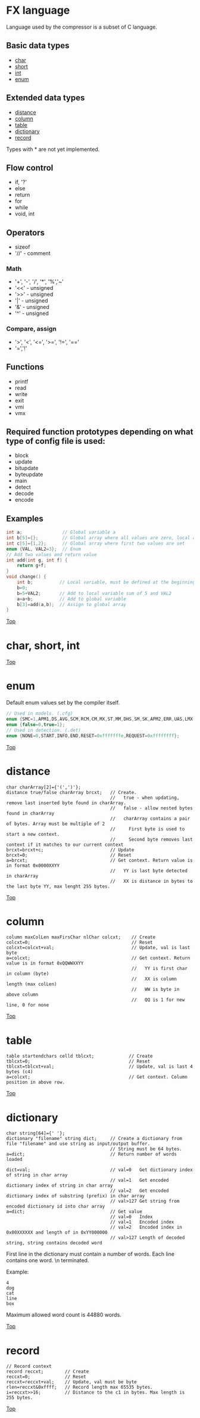 # FX language

Language used by the compressor is a subset of C language.

## Basic data types
* [char](#char-short-int)
* [short](#char-short-int)
* [int](#char-short-int)
* [enum](#enum)
## Extended data types
* [distance](#distance)
* [column](#column)
* [table](#table)
* [dictionary](#dictionary)
* [record](#record)

Types with * are not yet implemented.

## Flow control
* if, '?'
* else
* return
* for
* while
* void, int

## Operators
* sizeof
* '//' - comment

### Math
* '+', '-', '/', '*', '%','~'
* '<<' - unsigned
* '>>' - unsigned
* '|' - unsigned
* '&' - unsigned
* '^' - unsigned

### Compare, assign
* '>', '<', '<=', '>=', '!=', '=='
* '=','!'

## Functions
* printf
* read
* write
* exit
* vmi
* vmx

## Required function prototypes depending on what type of config file is used:
* block
* update
* bitupdate
* byteupdate
* main
* detect
* decode
* encode


## Examples
```c
int a;               // Global variable a
int b[5]={};         // Global array where all values are zero, local arrays are not allowed
int c[5]={1,2};      // Global array where first two values are set
enum {VAL, VAL2=3};  // Enum
// Add two values and return value
int add(int g, int f) {
    return g+f;
}
void change() {
    int b;          // Local variable, must be defined at the beginning. Uninitialized.
    b=0;
    b=5+VAL2;       // Add to local variable sum of 5 and VAL2
    a=a+b;          // Add to global variable
    b[3]=add(a,b);  // Assign to global array
}
```

[Top](#fx-language)

# char, short, int
[Top](#fx-language)
# enum
Default enum values set by the compiler itself.
```c
// Used in models. (.cfg)
enum {SMC=1,APM1,DS,AVG,SCM,RCM,CM,MX,ST,MM,DHS,SM,SK,APM2,ERR,UAS,LMX,STA,BYT};
enum {false=0,true=1};
// Used in detection. (.det)
enum {NONE=0,START,INFO,END,RESET=0xfffffffe,REQUEST=0xffffffff};

```
[Top](#fx-language)
# distance
```
char charArray[2]={'(',')'};
distance true/false charArray brcxt;   // Create.
                                       //   true - when updating, remove last inserted byte found in charArray.
                                       //   false - allow nested bytes found in charArray
                                       //   charArray contains a pair of bytes. Array must be multiple of 2
                                       //     First byte is used to start a new context.
                                       //     Second byte removes last context if it matches to our current context
brcxt=brcxt+c;                         // Update
brcxt=0;                               // Reset
a=brcxt;                               // Get context. Return value is in format 0x0000XXYY
                                       //   YY is last byte detected in charArray
                                       //   XX is distance in bytes to the last byte YY, max lenght 255 bytes.
```
[Top](#fx-language)
# column
```
column maxColLen maxFirsChar nlChar colcxt;    // Create
colcxt=0;                                      // Reset
colcxt=colcxt+val;                             // Update, val is last byte
a=colcxt;                                      // Get context. Return value is in format 0xQQWWXXYY
                                               //   YY is first char in column (byte)
                                               //   XX is column length (max colLen) 
                                               //   WW is byte in above column
                                               //   QQ is 1 for new line, 0 for none
```
[Top](#fx-language)
# table
```
table startendchars celld tblcxt;             // Create
tblcxt=0;                                     // Reset
tblcxt=tblcxt+val;                            // Update, val is last 4 bytes (c4)
a=colcxt;                                     // Get context. Column position in above row.
```
[Top](#fx-language)

# dictionary
```
char string[64]={' '};
dictionary "filename" string dict;     // Create a dictionary from file "filename" and use string as input/output buffer.
                                       // String must be 64 bytes.
a=dict;                                // Return number of words loaded

dict=val;                              // val=0   Get dictionary index of string in char array
                                       // val=1   Get encoded dictionary index of string in char array
                                       // val=2   Get encoded dictionary index of substring (prefix) in char array 
                                       // val>127 Get string from encoded dictionary id into char array
a=dict;                                // Get value
                                       // val=0   Index
                                       // val=1   Encoded index
                                       // val=2   Encoded index in 0x00XXXXXX and length of in 0xYY000000
                                       // val>127 Length of decoded string, string contains decoded word
```
First line in the dictionary must contain a number of words. Each line contains one word. \n terminated.

Example:
```
4
dog
cat
line
box
```
Maximum allowed word count is 44880 words.

[Top](#fx-language)

# record
```
// Record context
record reccxt;        // Create 
reccxt=0;             // Reset
reccxt=reccxt+val;    // Update, val must be byte
rlen=reccxt&0xffff;   // Record length max 65535 bytes.
i=reccxt>>16;         // Distance to the c1 in bytes. Max length is 255 bytes.
```
[Top](#fx-language)
